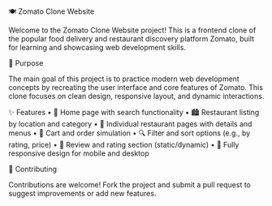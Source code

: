 🍽️ Zomato Clone Website

Welcome to the Zomato Clone Website project!
This is a frontend clone of the popular food delivery and restaurant discovery platform Zomato, built for learning and showcasing web development skills.


🎯 Purpose

The main goal of this project is to practice modern web development concepts by recreating the user interface and core features of Zomato. This clone focuses on clean design, responsive layout, and dynamic interactions.

✨ Features
	•	🍔 Home page with search functionality
	•	🏙️ Restaurant listing by location and category
	•	📄 Individual restaurant pages with details and menus
	•	🛒 Cart and order simulation
	•	🔍 Filter and sort options (e.g., by rating, price)
	•	💬 Review and rating section (static/dynamic)
	•	📱 Fully responsive design for mobile and desktop

🙌 Contributing

Contributions are welcome! Fork the project and submit a pull request to suggest improvements or add new features.

